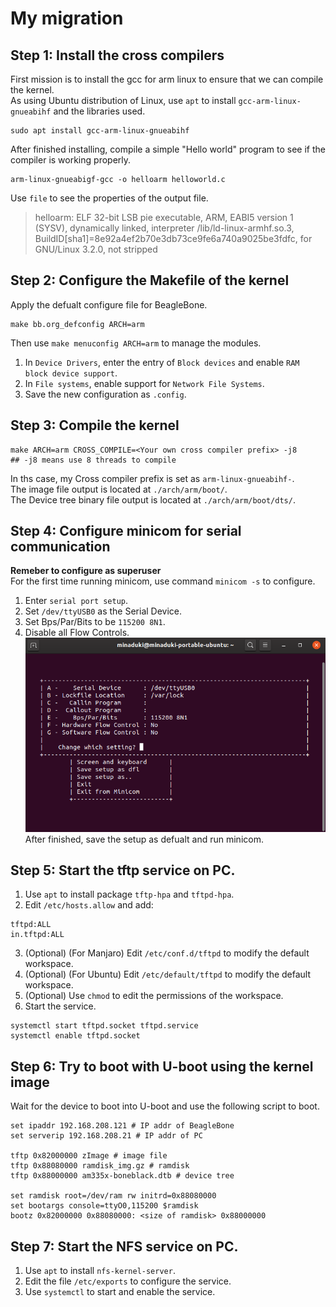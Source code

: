 # My migration

## Step 1: Install the cross compilers
First mission is to install the gcc for arm linux to ensure that we can compile the kernel.     
As using Ubuntu distribution of Linux, use `apt` to install `gcc-arm-linux-gnueabihf` and the libraries used.     
```
sudo apt install gcc-arm-linux-gnueabihf
```
After finished installing, compile a simple "Hello world" program to see if the compiler is working properly.     
```
arm-linux-gnueabigf-gcc -o helloarm helloworld.c
```
Use `file` to see the properties of the output file.
> helloarm: ELF 32-bit LSB pie executable, ARM, EABI5 version 1 (SYSV), dynamically linked, interpreter /lib/ld-linux-armhf.so.3, BuildID[sha1]=8e92a4ef2b70e3db73ce9fe6a740a9025be3fdfc, for GNU/Linux 3.2.0, not stripped


## Step 2: Configure the Makefile of the kernel
Apply the defualt configure file for BeagleBone.    
```
make bb.org_defconfig ARCH=arm
```
Then use `make menuconfig ARCH=arm` to manage the modules.
1. In `Device Drivers`, enter the entry of `Block devices` and enable `RAM block device support`.
2. In `File systems`, enable support for `Network File Systems`.
3. Save the new configuration as `.config`.

## Step 3: Compile the kernel
```
make ARCH=arm CROSS_COMPILE=<Your own cross compiler prefix> -j8
## -j8 means use 8 threads to compile
```
In ths case, my Cross compiler prefix is set as `arm-linux-gnueabihf-`.       
The image file output is located at `./arch/arm/boot/`.    
The Device tree binary file output is located at `./arch/arm/boot/dts/`.

## Step 4: Configure minicom for serial communication
**Remeber to configure as superuser**  
For the first time running minicom, use command `minicom -s` to configure.    
1. Enter `serial port setup`.
2. Set `/dev/ttyUSB0` as the Serial Device.
3. Set Bps/Par/Bits to be `115200 8N1`.
4. Disable all Flow Controls.    
![Configure of minicom](./pic/minicom_config.png)    
After finished, save the setup as defualt and run minicom.

## Step 5: Start the tftp service on PC.
1. Use `apt` to install package `tftp-hpa` and `tftpd-hpa`. 
2. Edit `/etc/hosts.allow` and add:
```
tftpd:ALL
in.tftpd:ALL
```
3. (Optional) (For Manjaro) Edit `/etc/conf.d/tftpd` to modify the default workspace.
3. (Optional) (For Ubuntu) Edit `/etc/default/tftpd` to modify the default workspace.
4. (Optional) Use `chmod` to edit the permissions of the workspace.
5. Start the service.
```
systemctl start tftpd.socket tftpd.service
systemctl enable tftpd.socket
```

## Step 6: Try to boot with U-boot using the kernel image
Wait for the device to boot into U-boot and use the following script to boot.
```
set ipaddr 192.168.208.121 # IP addr of BeagleBone
set serverip 192.168.208.21 # IP addr of PC

tftp 0x82000000 zImage # image file
tftp 0x88080000 ramdisk_img.gz # ramdisk
tftp 0x88000000 am335x-boneblack.dtb # device tree

set ramdisk root=/dev/ram rw initrd=0x88080000
set bootargs console=ttyO0,115200 $ramdisk
bootz 0x82000000 0x88080000: <size of ramdisk> 0x88000000
```

## Step 7: Start the NFS service on PC.
1. Use `apt` to install `nfs-kernel-server`.
2. Edit the file `/etc/exports` to configure the service.
3. Use `systemctl` to start and enable the service.